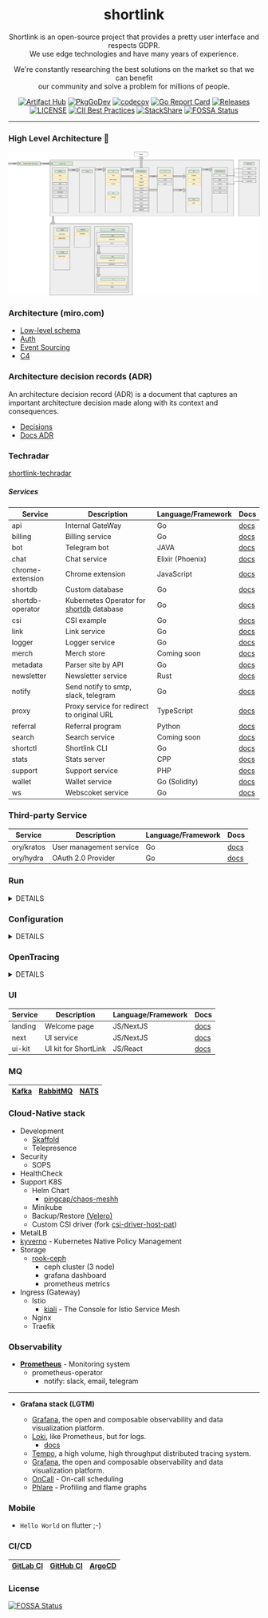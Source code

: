 <div align="center">

# shortlink

Shortlink is an open-source project that provides a pretty user interface and respects GDPR.   
We use edge technologies and have many years of experience.  

We're constantly researching the best solutions on the market so that we can benefit  
our community and solve a problem for millions of people.

[![Artifact Hub](https://img.shields.io/endpoint?url=https://artifacthub.io/badge/repository/shortlink)](https://artifacthub.io/packages/search?repo=shortlink)
[![PkgGoDev](https://pkg.go.dev/badge/mod/github.com/shortlink-org/shortlink)](https://pkg.go.dev/mod/github.com/shortlink-org/shortlink)
[![codecov](https://codecov.io/gh/shortlink-org/shortlink/branch/main/graph/badge.svg?token=Wxz5bI4QzF)](https://codecov.io/gh/shortlink-org/shortlink)
[![Go Report Card](https://goreportcard.com/badge/github.com/shortlink-org/shortlink)](https://goreportcard.com/report/github.com/shortlink-org/shortlink)
[![Releases](https://img.shields.io/github/release-pre/shortlink-org/shortlink.svg)](https://github.com/shortlink-org/shortlink/releases)
[![LICENSE](https://img.shields.io/github/license/shortlink-org/shortlink.svg)](https://github.com/shortlink-org/shortlink/blob/main/LICENSE)
[![CII Best Practices](https://bestpractices.coreinfrastructure.org/projects/3510/badge)](https://bestpractices.coreinfrastructure.org/projects/3510)
[![StackShare](http://img.shields.io/badge/tech-stack-0690fa.svg?style=flat)](https://stackshare.io/shortlink-org/shortlink)
[![FOSSA Status](https://app.fossa.com/api/projects/custom%2B396%2Fgithub.com%2Fshortlink-org%2Fshortlink.svg?type=shield)](https://app.fossa.com/projects/custom%2B396%2Fgithub.com%2Fshortlink-org%2Fshortlink?ref=badge_shield)

</div>

<hr />

### High Level Architecture 🚀

![shortlink-architecture](./docs/shortlink-architecture.png)

### Architecture (miro.com)

- [Low-level schema](https://miro.com/app/board/o9J_laImQpo=/)
- [Auth](https://miro.com/app/board/o9J_lA5Wmhg=/)
- [Event Sourcing](https://miro.com/app/board/o9J_l-6o1U0=/)
- [C4](./docs/c4)

### Architecture decision records (ADR)

An architecture decision record (ADR) is a document that captures an important architecture decision 
made along with its context and consequences.

+ [Decisions](./docs/ADR/decisions)
+ [Docs ADR](https://github.com/joelparkerhenderson/architecture-decision-record)

### Techradar

[shortlink-techradar](https://radar.thoughtworks.com/?sheetId=https://raw.githubusercontent.com/shortlink-org/shortlink/main/docs/thoughtworks.radar.csv)

##### Services

| Service           | Description                                                           | Language/Framework | Docs                                                  |
|-------------------|-----------------------------------------------------------------------|--------------------|-------------------------------------------------------|
| api               | Internal GateWay                                                      | Go                 | [docs](./internal/services/api/README.md)             |
| billing           | Billing service                                                       | Go                 | [docs](./internal/services/billing/README.md)         |
| bot               | Telegram bot                                                          | JAVA               | [docs](./internal/services/bot/README.md)             |
| chat              | Chat service                                                          | Elixir (Phoenix)   | [docs](./internal/services/chat/README.md)            |
| chrome-extension  | Chrome extension                                                      | JavaScript         | [docs](internal/extension/chrome-extension/README.md) |
| shortdb           | Custom database                                                       | Go                 | [docs](./pkg/shortdb/README.md)                       |
| shortdb-operator  | Kubernetes Operator for [shortdb]((./pkg/shortdb/README.md)) database | Go                 | [docs](./pkg/shortdb-operator/README.md)              |
| csi               | CSI example                                                           | Go                 | [docs](./internal/services/csi/README.md)             |
| link              | Link service                                                          | Go                 | [docs](./internal/services/api/README.md)             |
| logger            | Logger service                                                        | Go                 | [docs](./internal/services/logger/README.md)          |
| merch             | Merch store                                                           | Coming soon        | [docs](./internal/services/merch/README.md)           |
| metadata          | Parser site by API                                                    | Go                 | [docs](./internal/services/metadata/README.md)        |
| newsletter        | Newsletter service                                                    | Rust               | [docs](./internal/services/newsletter/README.md)      |
| notify            | Send notify to smtp, slack, telegram                                  | Go                 | [docs](./internal/services/notify/README.md)          |
| proxy             | Proxy service for redirect to original URL                            | TypeScript         | [docs](./internal/services/proxy/README.md)           |
| referral          | Referral program                                                      | Python             | [docs](./internal/services/referral/README.md)        |
| search            | Search service                                                        | Coming soon        | [docs](./internal/services/search/README.md)          |
| shortctl          | Shortlink CLI                                                         | Go                 | [docs](./internal/services/cli/README.md)             |
| stats             | Stats server                                                          | CPP                | [docs](./internal/services/stats/README.md)           |
| support           | Support service                                                       | PHP                | [docs](./internal/services/support/README.md)         |
| wallet            | Wallet service                                                        | Go (Solidity)      | [docs](./internal/services/wallet/README.md)          |
| ws                | Webscoket service                                                     | Go                 | [docs](./internal/services/ws/README.md)              |

### Third-party Service

| Service                 | Description                                                           | Language/Framework        | Docs                                             |
|-------------------------|-----------------------------------------------------------------------|---------------------------|--------------------------------------------------|
| ory/kratos              | User management service                                               | Go                        | [docs](https://www.ory.sh/kratos/docs/)          |
| ory/hydra               | OAuth 2.0 Provider                                                    | Go                        | [docs](https://www.ory.sh/keto/docs/)            |

### Run

<details><summary>DETAILS</summary>
<p>

##### Require

###### Install GIT sub-repository

```
git submodule update --init --recursive
```

##### docker compose

###### For run
```
make run
```

###### For down
```
make down
```


##### Kubernetes (1.21+)

###### For run
```
make minikube-up
make helm-shortlink-up
```

###### For down
```
make minikube-down
```

##### Skaffold [(link)](https://skaffold.dev/)

###### For run
```
make skaffold-init
make skaffold-up
```

###### For down
```
make skaffold-down
```

###### Debug mode
```
make skaffold-debug
```

</p>
</details>

### Configuration

<details><summary>DETAILS</summary>
<p>

##### [12 factors: ENV](https://12factor.net/config)

[View ENV Variables](./docs/env.md)

</p>
</details>

### OpenTracing

<details><summary>DETAILS</summary>
<p>

![http_add_link](./docs/opentracing_add_link.png)

</p>
</details>

### UI

| Service   | Description                          | Language/Framework        | Docs                                           |
|-----------|--------------------------------------|---------------------------|------------------------------------------------|
| landing   | Welcome page                         | JS/NextJS                 | [docs](./ui/landing/README.md)                 |
| next      | UI service                           | JS/NextJS                 | [docs](./ui/next/README.md)                    |
| ui-kit    | UI kit for ShortLink                 | JS/React                  | [docs](./ui/ui-kit/README.md)                  |

### MQ

| [Kafka](https://kafka.apache.org/) | [RabbitMQ](https://www.rabbitmq.com/) | [NATS](https://nats.io/) |
|------------------------------------|---------------------------------------|--------------------------|

### Cloud-Native stack

+ Development
  + [Skaffold](https://skaffold.dev/)
  + Telepresence
+ Security
  + SOPS
+ HealthCheck
+ Support K8S
  + Helm Chart
    + [pingcap/chaos-meshh](https://github.com/pingcap/chaos-mesh)
  + Minikube
  + Backup/Restore [(Velero)](https://velero.io/)
  + Custom CSI driver (fork [csi-driver-host-pat](https://github.com/kubernetes-csi/csi-driver-host-path))
+ MetalLB
+ [kyverno](https://kyverno.io/) - Kubernetes Native Policy Management
+ Storage
    + [rook-ceph](https://rook.io/)
        + ceph cluster (3 node)
        + grafana dashboard
        + prometheus metrics
+ Ingress (Gateway)
    + Istio
        + [kiali](https://kiali.io/) - The Console for Istio Service Mesh
    + Nginx
    + Traefik

### Observability

+ **[Prometheus](https://prometheus.io/)** - Monitoring system
    + prometheus-operator
        + notify: slack, email, telegram

---

+ **Grafana stack (LGTM)**
    * [Grafana](https://github.com/grafana/grafana), the open and composable observability and data visualization
      platform.
    * [Loki](https://github.com/grafana/loki), like Prometheus, but for logs.
        + [docs](docs/tutorial/logger.md)

    + [Tempo](https://grafana.com/docs/tempo/latest/), a high volume, high throughput distributed tracing system.

    * [Grafana](https://github.com/grafana/grafana), the open and composable observability and data visualization
      platform.

    + [OnCall](https://grafana.com/oss/oncall/) - On-call scheduling
    + [Phlare](https://grafana.com/oss/phlare/) - Profiling and flame graphs

### Mobile

+ `Hello World` on flutter ;-)

### CI/CD

| [GitLab CI](./ops/gitlab/README.md) | [GitHub CI](./.github/DOCS.md) | [ArgoCD](./ops/argocd/README.md) |
|-------------------------------------|--------------------------------|----------------------------------|


### License

[![FOSSA Status](https://app.fossa.com/api/projects/custom%2B396%2Fgithub.com%2Fshortlink-org%2Fshortlink.svg?type=large)](https://app.fossa.com/projects/custom%2B396%2Fgithub.com%2Fshortlink-org%2Fshortlink?ref=badge_large)

[mergify]: https://mergify.io

[mergify-status]: https://img.shields.io/endpoint.svg?url=https://dashboard.mergify.io/badges/shortlink-org/shortlink&style=flat
